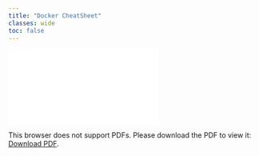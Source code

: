 ```yaml
---
title: "Docker CheatSheet"
classes: wide
toc: false
---
```


<object data="/assets/files/docker-cheatsheet.pdf" type="application/pdf" width="700px" height="700px">
    <embed src="/assets/files/docker-cheatsheet.pdf">
        <p>This browser does not support PDFs. Please download the PDF to view it: <a href="/assets/files/docker-cheatsheet.pdf">Download PDF</a>.</p>
    </embed>
</object>